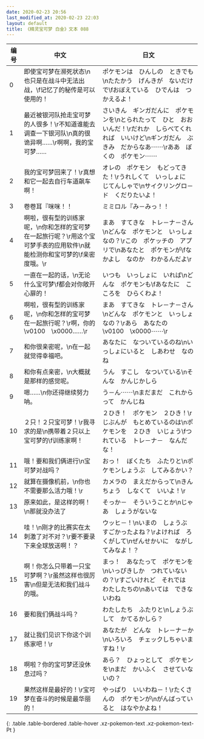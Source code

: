 ```yaml
---
date: 2020-02-23 20:56
last_modified_at: 2020-02-23 22:03
layout: default
title: 《精灵宝可梦 白金》文本 088
---
```

| 编号 | 中文 | 日文 |
| ---- | ---- | ---- |
| 0 | 即使宝可梦在濒死状态\n也只是在战斗中无法出战，\f记忆了的秘传是可以使用的！ | ポケモンは　ひんしの　ときでも\nたたかう　げんきが　ないだけで\fおぼえている　ひでんは　つかえるよ！ |
| 1 | 最近被银河队抢走宝可梦的人很多！\r不知道谁能去调查一下银河队\n真的很诡异啊……\r啊啊，我的宝可梦…… | さいきん　ギンガだんに　ポケモンを\nとられたって　ひと　おおいんだ！\rだれか　しらべてくれれば　いいけど\nギンガだん　ぶきみ　だからなあ⋯⋯\rああ　ぼくの　ポケモン⋯⋯ |
| 2 | 我的宝可梦回来了！\r真想和它一起去自行车道飙车啊！ | オレの　ポケモン　もどってきた！\rうれしくて　いっしょに　じてんしゃで\nサイクリングロ－ド　くだりたいよ！ |
| 3 | 卷卷耳『咪咪！！ | ミミロル『み－みっ！！ |
| 4 | 啊啦，很有型的训练家呢，\n你和怎样的宝可梦在一起旅行呢？\r用这个宝可梦手表的应用软件\n就能检测你和宝可梦的\f亲密度哦。\r | まあ　すてきな　トレ－ナ－さん\nどんな　ポケモンと　いっしょなの？\rこの　ポケッチの　アプリで\nあなたと　ポケモンが\fなかよし　なのか　わかるんだよ\r |
| 5 | 一直在一起的话，\n无论什么宝可梦\f都会对你敞开心扉的！ | いつも　いっしょに　いれば\nどんな　ポケモンも\fあなたに　こころを　ひらくわよ！ |
| 6 | 啊啦，很有型的训练家呢，\n你和怎样的宝可梦在一起旅行呢？\r啊，你的\v0100　\x0000……\r | まあ　すてきな　トレ－ナ－さん\nどんな　ポケモンと　いっしょなの？\rあら　あなたの　\v0100　\x0000⋯⋯\r |
| 7 | 和你很亲密呢，\n在一起就觉得幸福吧。 | あなたに　なついているのね\nいっしょにいると　しあわせ　なのね |
| 8 | 和你有点亲密，\n大概就是那样的感觉呢。 | うん　すこし　なついている\nそんな　かんじかしら |
| 9 | 嗯……\n你还得继续努力呐。 | う－ん⋯⋯\nまだまだ　これからって　かんじね |
| 10 | ２只！２只宝可梦！\r我寻求的是\n携带着２只以上宝可梦的\f训练家啊！ | ２ひき！　ポケモン　２ひき！\rじぶんが　もとめているのは\nポケモンを　２ひき　いじょう\fつれている　トレ－ナ－　なんだな！ |
| 11 | 哦！要和我们俩进行\n宝可梦对战吗？ | おっ！　ぼくたち　ふたりと\nポケモンしょうぶ　してみるかい？ |
| 12 | 就算在摄像机前，\n你也不需要那么活力哦！\r | カメラの　まえだからって\nきんちょう　しなくて　いいよ！\r |
| 13 | 原来如此，是这样的啊！\n那就没办法了 | そっか－　そういうことか\nじゃあ　しょうがないな |
| 14 | 哇！\n刚才的比赛实在太刺激了对不对？\r要不要录下来全球放送啊！？ | ウッヒ－！\nいまの　しょうぶ　すごかったよね？\rよければ　ろくがして\nぜんせかいに　ながしてみなよ！？ |
| 15 | 啊！你怎么只带着一只宝可梦啊？\r虽然这样也很厉害\n但是无法和我们战斗的哦。 | まっ！　あなたって　ポケモンを\nいっぴきしか　つれていないの？\rすごいけれど　それでは　わたしたちの\nあいては　できないわね |
| 16 | 要和我们俩战斗吗？ | わたしたち　ふたりと\nしょうぶして　かてるかしら？ |
| 17 | 就让我们见识下你这个训练家吧！\r | あなたが　どんな　トレ－ナ－か\nいろいろ　チェックしちゃいますね！\r |
| 18 | 啊啦？你的宝可梦还没休息过吗？ | あら？　ひょっとして　ポケモンを\nまだ　かいふく　させていないの？ |
| 19 | 果然这样是最好的！\r宝可梦在奋斗的时候是最华丽的！ | やっぱり　いいわね－！\rたくさんの　ポケモンが\nがんばっていると　はなやかよね！ |
{: .table .table-bordered .table-hover .xz-pokemon-text .xz-pokemon-text-Pt }